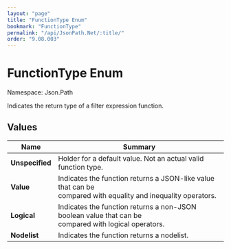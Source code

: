 ```yaml
---
layout: "page"
title: "FunctionType Enum"
bookmark: "FunctionType"
permalink: "/api/JsonPath.Net/:title/"
order: "9.08.003"
---
```

# FunctionType Enum

Namespace: Json.Path

Indicates the return type of a filter expression function.

## Values

| Name | Summary |
|---|---|
| **Unspecified** | Holder for a default value.  Not an actual valid function type. |
| **Value** | Indicates the function returns a JSON-like value that can be<br>compared with equality and inequality operators. |
| **Logical** | Indicates the function returns a non-JSON boolean value that can be<br>compared with logical operators. |
| **Nodelist** | Indicates the function returns a nodelist. |

